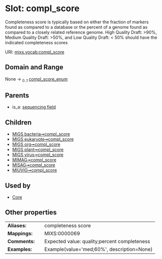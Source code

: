 
# Slot: compl_score


Completeness score is typically based on either the fraction of markers found as compared to a database or the percent of a genome found as compared to a closely related reference genome. High Quality Draft: >90%, Medium Quality Draft: >50%, and Low Quality Draft: < 50% should have the indicated completeness scores

URI: [mixs.vocab:compl_score](https://w3id.org/mixs/vocab/compl_score)


## Domain and Range

None &#8594;  <sub>0..1</sub> [compl_score_enum](compl_score_enum.md)

## Parents

 *  is_a: [sequencing field](sequencing_field.md)

## Children

 *  [MIGS bacteria➞compl_score](MIGS_bacteria_compl_score.md)
 *  [MIGS eukaryote➞compl_score](MIGS_eukaryote_compl_score.md)
 *  [MIGS org➞compl_score](MIGS_org_compl_score.md)
 *  [MIGS plant➞compl_score](MIGS_plant_compl_score.md)
 *  [MIGS virus➞compl_score](MIGS_virus_compl_score.md)
 *  [MIMAG➞compl_score](MIMAG_compl_score.md)
 *  [MISAG➞compl_score](MISAG_compl_score.md)
 *  [MIUVIG➞compl_score](MIUVIG_compl_score.md)

## Used by

 * [Core](Core.md)

## Other properties

|  |  |  |
| --- | --- | --- |
| **Aliases:** | | completeness score |
| **Mappings:** | | MIXS:0000069 |
| **Comments:** | | Expected value: quality;percent completeness |
| **Examples:** | | Example(value='med;60%', description=None) |

